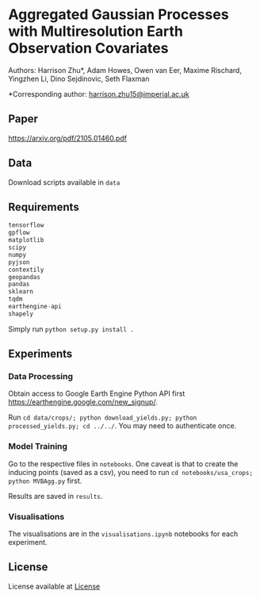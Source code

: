 # Aggregated Gaussian Processes with Multiresolution Earth Observation Covariates
Authors: Harrison Zhu*, Adam Howes, Owen van Eer, Maxime Rischard, Yingzhen Li, Dino Sejdinovic, Seth Flaxman

*Corresponding author: harrison.zhu15@imperial.ac.uk

## Paper
https://arxiv.org/pdf/2105.01460.pdf
## Data
Download scripts available in `data`
## Requirements

```python
tensorflow
gpflow
matplotlib
scipy
numpy
pyjson
contextily
geopandas
pandas
sklearn
tqdm
earthengine-api
shapely
```

Simply run `python setup.py install .`

## Experiments

### Data Processing
Obtain access to Google Earth Engine Python API first https://earthengine.google.com/new_signup/. 

Run `cd data/crops/; python download_yields.py; python processed_yields.py; cd ../../`. You may need to authenticate once.

### Model Training
Go to the respective files in `notebooks`. One caveat is that to create the inducing points (saved as a csv), you need to run `cd notebooks/usa_crops; python MVBAgg.py` first.

Results are saved in `results`.

### Visualisations
The visualisations are in the `visualisations.ipynb` notebooks for each experiment.

## License
License available at [License](LICENSE)
